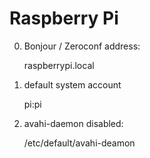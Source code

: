 Raspberry Pi
============

0. Bonjour / Zeroconf address:

    raspberrypi.local

1. default system account
    
    pi:pi

2. avahi-daemon disabled:
    
    /etc/default/avahi-deamon
